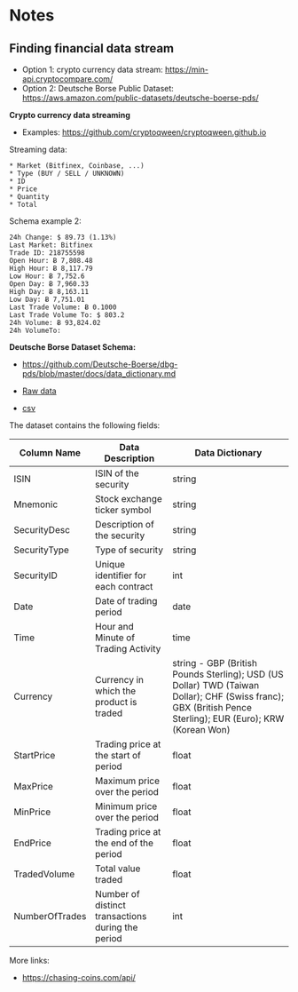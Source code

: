 # Notes

## Finding financial data stream

* Option 1: crypto currency data stream: https://min-api.cryptocompare.com/
* Option 2: Deutsche Borse Public Dataset: https://aws.amazon.com/public-datasets/deutsche-boerse-pds/

**Crypto currency data streaming**

* Examples: https://github.com/cryptoqween/cryptoqween.github.io

Streaming data:

```
* Market (Bitfinex, Coinbase, ...)
* Type (BUY / SELL / UNKNOWN)
* ID
* Price
* Quantity
* Total
```

Schema example 2:

```
24h Change: $ 89.73 (1.13%)
Last Market: Bitfinex 
Trade ID: 218755598
Open Hour: Ƀ 7,808.48
High Hour: Ƀ 8,117.79
Low Hour: Ƀ 7,752.6
Open Day: Ƀ 7,960.33
High Day: Ƀ 8,163.11
Low Day: Ƀ 7,751.01
Last Trade Volume: Ƀ 0.1000
Last Trade Volume To: $ 803.2
24h Volume: Ƀ 93,824.02
24h VolumeTo: 
```



**Deutsche Borse Dataset Schema:**

* https://github.com/Deutsche-Boerse/dbg-pds/blob/master/docs/data_dictionary.md

* [Raw data](https://s3.eu-central-1.amazonaws.com/deutsche-boerse-xetra-pds)
* [csv](https://s3.eu-central-1.amazonaws.com/deutsche-boerse-eurex-pds/2018-02-01/2018-02-01_BINS_XEUR07.csv)

The dataset contains the following fields:

| Column Name | Data Description | Data Dictionary |
|-------------|------------------|-----------------|
|ISIN|ISIN of the security|string|
|Mnemonic|Stock exchange ticker symbol |string|
|SecurityDesc|Description of the security|string|
|SecurityType|Type of security|string|
|SecurityID|Unique identifier for each contract|int|
|Date |Date of trading period |date |
|Time |Hour and Minute of Trading Activity |time |
|Currency|Currency in which the product is traded|string - GBP (British Pounds Sterling); USD (US Dollar) TWD (Taiwan Dollar); CHF (Swiss franc); GBX (British Pence Sterling); EUR (Euro); KRW (Korean Won)|
|StartPrice|Trading price at the start of period|float|
|MaxPrice|Maximum price over the period|float|
|MinPrice|Minimum price over the period|float|
|EndPrice|Trading price at the end of the period|float|
|TradedVolume|Total value traded|float|
|NumberOfTrades|Number of distinct transactions during the period|int|

More links:

* https://chasing-coins.com/api/

 